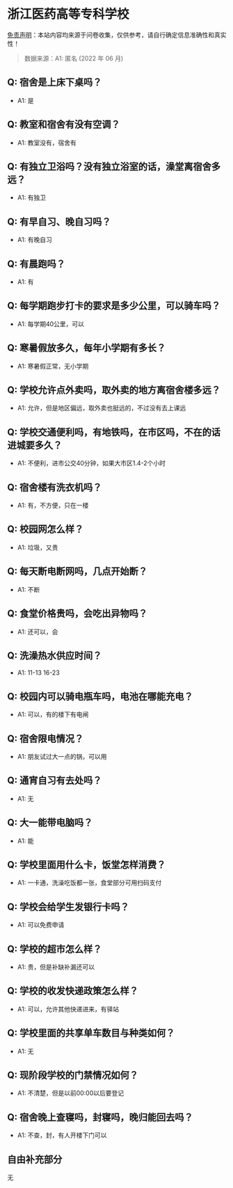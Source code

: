 # 浙江医药高等专科学校

[免责声明](https://colleges.chat/#_3)：本站内容均来源于问卷收集，仅供参考，请自行确定信息准确性和真实性！

> 数据来源：A1: 匿名 (2022 年 06 月)

## Q: 宿舍是上床下桌吗？

- A1: 是

## Q: 教室和宿舍有没有空调？

- A1: 教室没有，宿舍有

## Q: 有独立卫浴吗？没有独立浴室的话，澡堂离宿舍多远？

- A1: 有独卫

## Q: 有早自习、晚自习吗？

- A1: 有晚自习

## Q: 有晨跑吗？

- A1: 有

## Q: 每学期跑步打卡的要求是多少公里，可以骑车吗？

- A1: 每学期40公里，可以

## Q: 寒暑假放多久，每年小学期有多长？

- A1: 寒暑假正常，无小学期

## Q: 学校允许点外卖吗，取外卖的地方离宿舍楼多远？

- A1: 允许，但是地区偏远，取外卖也挺远的，不过没有去上课远

## Q: 学校交通便利吗，有地铁吗，在市区吗，不在的话进城要多久？

- A1: 不便利，进市公交40分钟，如果大市区1.4-2个小时

## Q: 宿舍楼有洗衣机吗？

- A1: 有，不方便，只在一楼

## Q: 校园网怎么样？

- A1: 垃圾，又贵

## Q: 每天断电断网吗，几点开始断？

- A1: 不断

## Q: 食堂价格贵吗，会吃出异物吗？

- A1: 还可以，会

## Q: 洗澡热水供应时间？

- A1: 11-13
16-23

## Q: 校园内可以骑电瓶车吗，电池在哪能充电？

- A1: 可以，有的楼下有电闸

## Q: 宿舍限电情况？

- A1: 朋友试过大一点的锅，可以用

## Q: 通宵自习有去处吗？

- A1: 无

## Q: 大一能带电脑吗？

- A1: 能

## Q: 学校里面用什么卡，饭堂怎样消费？

- A1: 一卡通，洗澡吃饭都一张，食堂部分可用扫码支付

## Q: 学校会给学生发银行卡吗？

- A1: 可以免费申请

## Q: 学校的超市怎么样？

- A1: 贵，但是补缺补漏还可以

## Q: 学校的收发快递政策怎么样？

- A1: 可以，允许其他快递进来，有驿站

## Q: 学校里面的共享单车数目与种类如何？

- A1: 无

## Q: 现阶段学校的门禁情况如何？

- A1: 不清楚，但是以前00:00以后要登记

## Q: 宿舍晚上查寝吗，封寝吗，晚归能回去吗？

- A1: 不查，封，有人开楼下门可以

## 自由补充部分

无